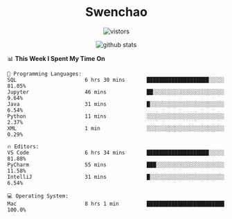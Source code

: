 <h1 align="center">Swenchao</h3>

<p align="center">
  <img src="https://visitor-badge.glitch.me/badge?page_id=Swenchao" alt="vistors" />
</p>

<p align="center">
  <img src="https://github-readme-stats.vercel.app/api?username=Swenchao&count_private=true&show_icons=true&theme=vue-dark&hide_title=true" alt="github stats" />
</p>

<!--START_SECTION:waka-->
📊 **This Week I Spent My Time On** 

```text
💬 Programming Languages: 
SQL                      6 hrs 30 mins       ████████████████████░░░░░   81.05% 
Jupyter                  46 mins             ██░░░░░░░░░░░░░░░░░░░░░░░   9.64% 
Java                     31 mins             █░░░░░░░░░░░░░░░░░░░░░░░░   6.54% 
Python                   11 mins             ░░░░░░░░░░░░░░░░░░░░░░░░░   2.37% 
XML                      1 min               ░░░░░░░░░░░░░░░░░░░░░░░░░   0.29%

🔥 Editors: 
VS Code                  6 hrs 34 mins       ████████████████████░░░░░   81.88% 
PyCharm                  55 mins             ███░░░░░░░░░░░░░░░░░░░░░░   11.58% 
IntelliJ                 31 mins             █░░░░░░░░░░░░░░░░░░░░░░░░   6.54%

💻 Operating System: 
Mac                      8 hrs 1 min         █████████████████████████   100.0%

```


<!--END_SECTION:waka-->
